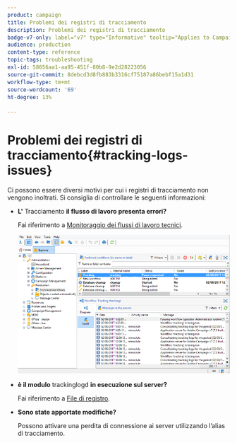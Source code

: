 ```yaml
---
product: campaign
title: Problemi dei registri di tracciamento
description: Problemi dei registri di tracciamento
badge-v7-only: label="v7" type="Informative" tooltip="Applies to Campaign Classic v7 only"
audience: production
content-type: reference
topic-tags: troubleshooting
exl-id: 58656aa1-aa95-451f-80b8-9e2d28223056
source-git-commit: 8debcd3d8fb883b3316cf75187a86bebf15a1d31
workflow-type: tm+mt
source-wordcount: '69'
ht-degree: 13%

---
```


# Problemi dei registri di tracciamento{#tracking-logs-issues}



Ci possono essere diversi motivi per cui i registri di tracciamento non vengono inoltrati. Si consiglia di controllare le seguenti informazioni:

* **L&#39;** Tracciamento **il flusso di lavoro presenta errori?**

   Fai riferimento a [Monitoraggio dei flussi di lavoro tecnici](../../workflow/using/monitoring-technical-workflows.md).

   ![](assets/tracking_scheduled_task.png)

* **è il modulo** trackinglogd **in esecuzione sul server?**

   Fai riferimento a [File di registro](../../production/using/log-files.md).

* **Sono state apportate modifiche?**

   Possono attivare una perdita di connessione ai server utilizzando l’alias di tracciamento.
